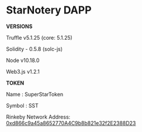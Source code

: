 # StarNotery DAPP

**VERSIONS**


Truffle v5.1.25 (core: 5.1.25)

Solidity - 0.5.8 (solc-js)

Node v10.18.0

Web3.js v1.2.1

**TOKEN**


Name : SuperStarToken

Symbol : SST

Rinkeby Network Address: [0xd866c9a45a8652770A4C9b8b821e32f2E2388D23](https://rinkeby.etherscan.io/tx/0xff834d26fe66e0d670b8e6c604272962c56223ea71ac3f7eb8fd9f1f41e1d869)
